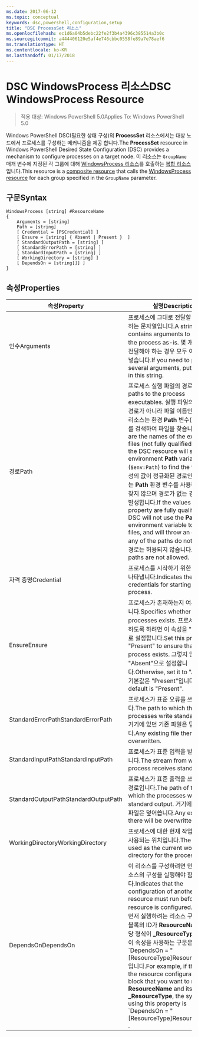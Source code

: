 ```yaml
---
ms.date: 2017-06-12
ms.topic: conceptual
keywords: dsc,powershell,configuration,setup
title: "DSC ProcessSet 리소스"
ms.openlocfilehash: ec1d6a04b5debc22fe2f3b4a4396c385514a3b0c
ms.sourcegitcommit: a444406120e5af4e746cbbc0558fe89a7e78aef6
ms.translationtype: HT
ms.contentlocale: ko-KR
ms.lasthandoff: 01/17/2018
---
```

# <a name="dsc-windowsprocess-resource"></a><span data-ttu-id="56a58-103">DSC WindowsProcess 리소스</span><span class="sxs-lookup"><span data-stu-id="56a58-103">DSC WindowsProcess Resource</span></span>

> <span data-ttu-id="56a58-104">적용 대상: Windows PowerShell 5.0</span><span class="sxs-lookup"><span data-stu-id="56a58-104">Applies To: Windows PowerShell 5.0</span></span>

<span data-ttu-id="56a58-105">Windows PowerShell DSC(필요한 상태 구성)의 **ProcessSet** 리소스에서는 대상 노드에서 프로세스를 구성하는 메커니즘을 제공 합니다.</span><span class="sxs-lookup"><span data-stu-id="56a58-105">The **ProcessSet** resource in Windows PowerShell Desired State Configuration (DSC) provides a mechanism to configure processes on a target node.</span></span> <span data-ttu-id="56a58-106">이 리소스는 `GroupName` 매개 변수에 지정된 각 그룹에 대해 [WindowsProcess 리소스](windowsProcessResource.md)를 호출하는 [복합 리소스](authoringResourceComposite.md)입니다.</span><span class="sxs-lookup"><span data-stu-id="56a58-106">This resource is a [composite resource](authoringResourceComposite.md) that calls the [WindowsProcess resource](windowsProcessResource.md) for each group specified in the `GroupName` parameter.</span></span>

## <a name="syntax"></a><span data-ttu-id="56a58-107">구문</span><span class="sxs-lookup"><span data-stu-id="56a58-107">Syntax</span></span>

```
WindowsProcess [string] #ResourceName
{
    Arguments = [string]
    Path = [string]
    [ Credential = [PSCredential] ]
    [ Ensure = [string] { Absent | Present }  ]
    [ StandardOutputPath = [string] ]
    [ StandardErrorPath = [string] ]
    [ StandardInputPath = [string] ]   
    [ WorkingDirectory = [string] ]
    [ DependsOn = [string[]] ]
}
```

## <a name="properties"></a><span data-ttu-id="56a58-108">속성</span><span class="sxs-lookup"><span data-stu-id="56a58-108">Properties</span></span>
|  <span data-ttu-id="56a58-109">속성</span><span class="sxs-lookup"><span data-stu-id="56a58-109">Property</span></span>  |  <span data-ttu-id="56a58-110">설명</span><span class="sxs-lookup"><span data-stu-id="56a58-110">Description</span></span>   | 
|---|---| 
| <span data-ttu-id="56a58-111">인수</span><span class="sxs-lookup"><span data-stu-id="56a58-111">Arguments</span></span>| <span data-ttu-id="56a58-112">프로세스에 그대로 전달할 인수를 포함하는 문자열입니다.</span><span class="sxs-lookup"><span data-stu-id="56a58-112">A string that contains arguments to pass to the process as-is.</span></span> <span data-ttu-id="56a58-113">몇 개의 인수를 전달해야 하는 경우 모두 이 문자열에 넣습니다.</span><span class="sxs-lookup"><span data-stu-id="56a58-113">If you need to pass several arguments, put them all in this string.</span></span>| 
| <span data-ttu-id="56a58-114">경로</span><span class="sxs-lookup"><span data-stu-id="56a58-114">Path</span></span>| <span data-ttu-id="56a58-115">프로세스 실행 파일의 경로입니다.</span><span class="sxs-lookup"><span data-stu-id="56a58-115">The paths to the process executables.</span></span> <span data-ttu-id="56a58-116">실행 파일의 정규화된 경로가 아니라 파일 이름인 경우 DSC 리소스는 환경 **Path** 변수(`$env:Path`)를 검색하여 파일을 찾습니다.</span><span class="sxs-lookup"><span data-stu-id="56a58-116">If these are the names of the executable files (not fully qualified paths), the DSC resource will search the environment **Path** variable (`$env:Path`) to find the files.</span></span> <span data-ttu-id="56a58-117">이 속성의 값이 정규화된 경로인 경우 DSC는 **Path** 환경 변수를 사용하여 파일을 찾지 않으며 경로가 없는 경우 오류가 발생합니다.</span><span class="sxs-lookup"><span data-stu-id="56a58-117">If the values of this property are fully qualified paths, DSC will not use the **Path** environment variable to find the files, and will throw an error if any of the paths do not exist.</span></span> <span data-ttu-id="56a58-118">상대 경로는 허용되지 않습니다.</span><span class="sxs-lookup"><span data-stu-id="56a58-118">Relative paths are not allowed.</span></span>| 
| <span data-ttu-id="56a58-119">자격 증명</span><span class="sxs-lookup"><span data-stu-id="56a58-119">Credential</span></span>| <span data-ttu-id="56a58-120">프로세스를 시작하기 위한 자격 증명을 나타냅니다.</span><span class="sxs-lookup"><span data-stu-id="56a58-120">Indicates the credentials for starting the process.</span></span>| 
| <span data-ttu-id="56a58-121">Ensure</span><span class="sxs-lookup"><span data-stu-id="56a58-121">Ensure</span></span>| <span data-ttu-id="56a58-122">프로세스가 존재하는지 여부를 지정합니다.</span><span class="sxs-lookup"><span data-stu-id="56a58-122">Specifies whether the processes exists.</span></span> <span data-ttu-id="56a58-123">프로세스가 존재하도록 하려면 이 속성을 "Present"으로 설정합니다.</span><span class="sxs-lookup"><span data-stu-id="56a58-123">Set this property to "Present" to ensure that the process exists.</span></span> <span data-ttu-id="56a58-124">그렇지 않으면, "Absent"으로 설정합니다.</span><span class="sxs-lookup"><span data-stu-id="56a58-124">Otherwise, set it to "Absent".</span></span> <span data-ttu-id="56a58-125">기본값은 "Present"입니다.</span><span class="sxs-lookup"><span data-stu-id="56a58-125">The default is "Present".</span></span>| 
| <span data-ttu-id="56a58-126">StandardErrorPath</span><span class="sxs-lookup"><span data-stu-id="56a58-126">StandardErrorPath</span></span>| <span data-ttu-id="56a58-127">프로세스가 표준 오류를 쓰는 경로입니다.</span><span class="sxs-lookup"><span data-stu-id="56a58-127">The path to which the processes write standard error.</span></span> <span data-ttu-id="56a58-128">거기에 있던 기존 파일은 덮어씁니다.</span><span class="sxs-lookup"><span data-stu-id="56a58-128">Any existing file there will be overwritten.</span></span>| 
| <span data-ttu-id="56a58-129">StandardInputPath</span><span class="sxs-lookup"><span data-stu-id="56a58-129">StandardInputPath</span></span>| <span data-ttu-id="56a58-130">프로세스가 표준 입력을 받는 스트림입니다.</span><span class="sxs-lookup"><span data-stu-id="56a58-130">The stream from which the process receives standard input.</span></span>| 
| <span data-ttu-id="56a58-131">StandardOutputPath</span><span class="sxs-lookup"><span data-stu-id="56a58-131">StandardOutputPath</span></span>| <span data-ttu-id="56a58-132">프로세스가 표준 출력을 쓰는 파일의 경로입니다.</span><span class="sxs-lookup"><span data-stu-id="56a58-132">The path of the file to which the processes write standard output.</span></span> <span data-ttu-id="56a58-133">거기에 있던 기존 파일은 덮어씁니다.</span><span class="sxs-lookup"><span data-stu-id="56a58-133">Any existing file there will be overwritten.</span></span>| 
| <span data-ttu-id="56a58-134">WorkingDirectory</span><span class="sxs-lookup"><span data-stu-id="56a58-134">WorkingDirectory</span></span>| <span data-ttu-id="56a58-135">프로세스에 대한 현재 작업 디렉터리로 사용되는 위치입니다.</span><span class="sxs-lookup"><span data-stu-id="56a58-135">The location used as the current working directory for the processes.</span></span>| 
| <span data-ttu-id="56a58-136">DependsOn</span><span class="sxs-lookup"><span data-stu-id="56a58-136">DependsOn</span></span> | <span data-ttu-id="56a58-137">이 리소스를 구성하려면 먼저 다른 리소스의 구성을 실행해야 함을 나타냅니다.</span><span class="sxs-lookup"><span data-stu-id="56a58-137">Indicates that the configuration of another resource must run before this resource is configured.</span></span> <span data-ttu-id="56a58-138">예를 들어 먼저 실행하려는 리소스 구성 스크립트 블록의 ID가 **ResourceName**이고 해당 형식이 **_ResourceType**일 경우, 이 속성을 사용하는 구문은 \`DependsOn = "[ResourceType]ResourceName"\`\`입니다.</span><span class="sxs-lookup"><span data-stu-id="56a58-138">For example, if the ID of the resource configuration script block that you want to run first is **ResourceName** and its type is **_ResourceType**, the syntax for using this property is \`DependsOn = "[ResourceType]ResourceName"\`\` .</span></span>| 

